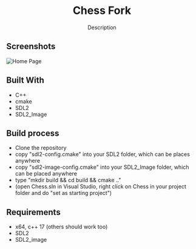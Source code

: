 <h1 align="center">Chess Fork<project-name></h1>

<p align="center">Description<project-description></p>

## Screenshots

![Home Page](https://user-images.githubusercontent.com/73100154/137021864-877f6349-ab5d-494f-978a-ead9db467dcc.png "Home Page")

## Built With

- C++
- cmake
- SDL2
- SDL2_Image

## Build process

- Clone the repository
- copy "sdl2-config.cmake" into your SDL2 folder, which can be places anywhere
- copy "sdl2-image-config.cmake" into your SDL2_Image folder, which can be placed anywhere
- type "mkdir build && cd build && cmake .."
- (open Chess.sln in Visual Studio, right click on Chess in your project folder and do "set as starting project")

## Requirements

- x64, c++ 17 (others should work too)
- SDL2
- SDL2_image
